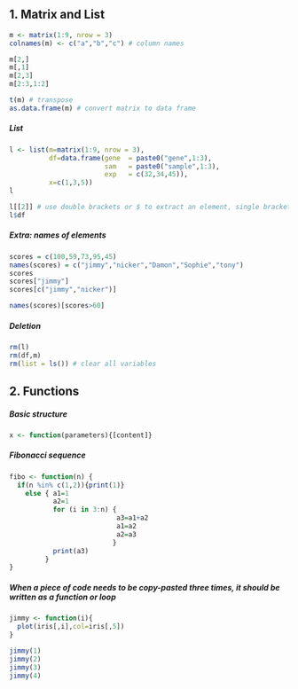 ## 1. Matrix and List

```r
m <- matrix(1:9, nrow = 3)
colnames(m) <- c("a","b","c") # column names

m[2,]
m[,1]
m[2,3]
m[2:3,1:2]

t(m) # transpose
as.data.frame(m) # convert matrix to data frame
```

##### List

```r
l <- list(m=matrix(1:9, nrow = 3),
          df=data.frame(gene  = paste0("gene",1:3),
                        sam   = paste0("sample",1:3),
                        exp   = c(32,34,45)),
          x=c(1,3,5))
l

l[[2]] # use double brackets or $ to extract an element, single bracket returns a list containing the element
l$df
```

##### Extra: names of elements

```r
scores = c(100,59,73,95,45)
names(scores) = c("jimmy","nicker","Damon","Sophie","tony")
scores
scores["jimmy"]
scores[c("jimmy","nicker")]

names(scores)[scores>60]
```

##### Deletion

```r
rm(l)
rm(df,m)
rm(list = ls()) # clear all variables
```

## 2. Functions

##### Basic structure

```r
x <- function(parameters){[content]}
```

##### Fibonacci sequence

```r
fibo <- function(n) {
  if(n %in% c(1,2)){print(1)}
    else { a1=1
           a2=1
           for (i in 3:n) {
                           a3=a1+a2
                           a1=a2
                           a2=a3
                          }
           print(a3)
         }
}
```

##### When a piece of code needs to be copy-pasted three times, it should be written as a function or loop

```r
jimmy <- function(i){
  plot(iris[,i],col=iris[,5])
}

jimmy(1)
jimmy(2)
jimmy(3)
jimmy(4)
```
